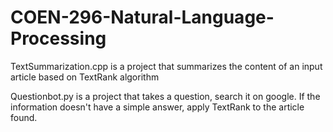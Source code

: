 # COEN-296-Natural-Language-Processing

TextSummarization.cpp is a project that summarizes the content of an input article based on TextRank algorithm

Questionbot.py is a project that takes a question, search it on google. If the information doesn't have a simple answer, apply TextRank to the article found.
